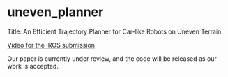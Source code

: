 # uneven_planner

Title: An Efficient Trajectory Planner for Car-like Robots on Uneven Terrain

[Video for the IROS submission](https://www.bilibili.com/video/BV1B24y1G7h5/)

Our paper is currently under review, and the code will be released as our work is accepted.
